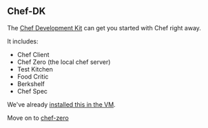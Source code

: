 Chef-DK
-------

The [Chef Development Kit][cdk] can get you started with Chef right away.  

It includes: 

* Chef Client
* Chef Zero (the local chef server)
* Test Kitchen
* Food Critic
* Berkshelf
* Chef Spec

We've already [installed this in the VM](../part1/03-vm-setup.md).

Move on to [chef-zero](../part2/05-chef-zero.md)

[cdk]: http://www.getchef.com/downloads/chef-dk/
